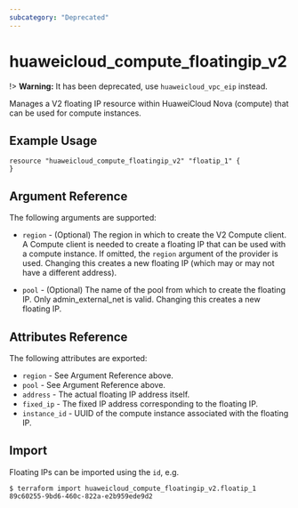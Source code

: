 ```yaml
---
subcategory: "Deprecated"
---
```


# huaweicloud\_compute\_floatingip\_v2

!> **Warning:** It has been deprecated, use `huaweicloud_vpc_eip` instead.

Manages a V2 floating IP resource within HuaweiCloud Nova (compute)
that can be used for compute instances.

## Example Usage

```hcl
resource "huaweicloud_compute_floatingip_v2" "floatip_1" {
}
```

## Argument Reference

The following arguments are supported:

* `region` - (Optional) The region in which to create the V2 Compute client.
    A Compute client is needed to create a floating IP that can be used with
    a compute instance. If omitted, the `region` argument of the provider
    is used. Changing this creates a new floating IP (which may or may not
    have a different address).

* `pool` - (Optional) The name of the pool from which to create the floating
    IP. Only admin_external_net is valid. Changing this creates a new floating IP.

## Attributes Reference

The following attributes are exported:

* `region` - See Argument Reference above.
* `pool` - See Argument Reference above.
* `address` - The actual floating IP address itself.
* `fixed_ip` - The fixed IP address corresponding to the floating IP.
* `instance_id` - UUID of the compute instance associated with the floating IP.

## Import

Floating IPs can be imported using the `id`, e.g.

```
$ terraform import huaweicloud_compute_floatingip_v2.floatip_1 89c60255-9bd6-460c-822a-e2b959ede9d2
```
